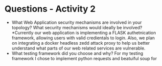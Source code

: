 # Questions - Activity 2

- What Web Application security mechanisms are involved in your topology? What security mechanisms would ideally be involved?
    *Currently our web application is implementing a FLASK authetnication framework, allowing users with valid credientals to login. Also, we plan on integrating a docker headless zedd attack proxy to help us better understand what parts of our web related services are vulnerable.
- What testing framework did you choose and why?
    For my testing framework I chose to implement python requests and beatuiful soup for 
